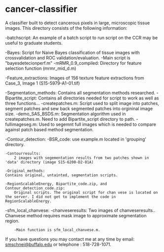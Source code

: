# cancer-classifier
A classifier built to detect cancerous  pixels in large, microscopic tissue images.
This directory consists of the following information:

-batchscript: 
An example of a batch script to run script on the CCR may be useful to graduate students.

-Bayes: 
Script for Naive Bayes classification of tissue images with crossvalidation and ROC validation/evaluation.
	-Main script is "bayesdetecionperf.m"
	-mRMR_0.9_compiled: 
	Directory for feature selection function (mrmr_mid_d.m)

-Feature_extractions: 
Images of 156 texture feature extractions from Case_3, Image 1 (S15-5979-A1-01.tif)

-Segmentation_methods:
Contains all segmentation methods researched. 
	-Bipartite_script:
	Contains all directories needed for script to work as well as three functions...
		-createpatches.m:
		Script used to split image into patches, segment patches and sew back segmented patches into orgininal image size.
		-demo_SAS_BSDS.m: 
		Segmentation algorithm used in createpatches.m. Need to add Bipartite_script directory to path.
		-fullimageseg.m:
		Used to segemnt full images which is needed to compare against patch based method segmentation.
				
-Contour_detection:
	-BSR_code:
		use example.m located in 'grouping' directory.
		
	-Contourresults: 
		2 images with segementation results from two patches shown in 'data' directory (image S15-6200-D2-01A)

	-Original_methods: 
	Contains original, untainted, segmentation scripts.
		
	-RegionScalableEnergy, Bipartite_code.zip, and Contour_detection_code.zip: 
		Original scripts. The original script for chan vese is located on the server. I did not get to implement the code in RegionScalableEnergy. 

-sfm_local_chanvese:
	-chanveseresults:
		Two images of chanveseresults.. Chanvese method requires mask image to approximate segmentation region.

		-Main function is sfm_local_chanvese.m. 
		

If you have questions you may contact me at any time by email: smschnei@buffalo.edu or telephone : 518-728-1071.
